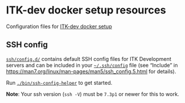# ITK-dev docker setup resources

Configuration files for [ITK-dev docker
setup](https://github.com/itk-dev/devops_itkdev-docker)

## SSH config

[`ssh/config.d/`](ssh/config.d/) contains default SSH config files for ITK
Development servers and can be included in your
[`~/.ssh/config`](https://man7.org/linux/man-pages/man5/ssh_config.5.html) file
(see “Include” in <https://man7.org/linux/man-pages/man5/ssh_config.5.html> for
details).

Run [`./bin/ssh-config-helper`](./bin/ssh-config-helper) to get started.

**Note**: Your ssh version (`ssh -V`) must be `7.3p1` or newer for this to work.
